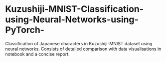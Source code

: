 # Kuzushiji-MNIST-Classification-using-Neural-Networks-using-PyTorch-
Classification of Japanese characters in Kuzushiji-MNIST dataset using neural networks. Consists of detailed comparison with data visualisations in notebook and a concise report. 
